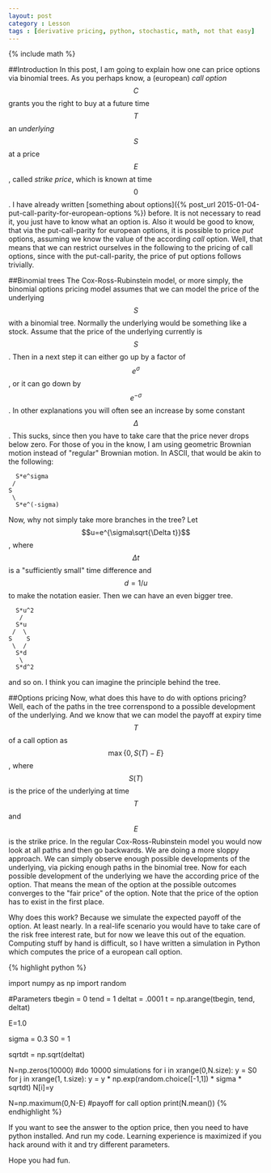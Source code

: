 ```yaml
---
layout: post
category : Lesson
tags : [derivative pricing, python, stochastic, math, not that easy]
---
```

{% include math %}

##Introduction
In this post, I am going to explain how one can price options via
binomial trees.
As you perhaps know, a (european) _call_ _option_ $$C$$ grants you the
right to buy at a future time $$T$$ an _underlying_ $$S$$ at a price
$$E$$, called _strike_ _price_, which is known at time $$0$$.
I have already written
[something about options]({% post_url 2015-01-04-put-call-parity-for-european-options %})
before.
It is not necessary to read it, you just have to know what an option
is. Also it would be good to know, that via the put-call-parity for
european options, it is possible to price _put_ options, assuming we know
the value of the according _call_ option.
Well, that means that we can restrict ourselves in the following to
the pricing of call options, since with the put-call-parity, the price
of put options follows trivially.

##Binomial trees
The Cox-Ross-Rubinstein model, or more simply, the binomial options
pricing model assumes that we can model the price of the underlying
$$S$$ with a binomial tree.
Normally the underlying would be something like a stock.
Assume that the price of the underlying currently is $$S$$. Then in a
next step it can either go up by a factor of $$e^\sigma$$, or it can
go down by $$e^{-\sigma}$$. In other explanations you will often see
an increase by some constant $$\Delta$$. This sucks, since then you
have to take care that the price never drops below zero. For those of
you in the know, I am using geometric Brownian motion instead of
"regular" Brownian motion.
In ASCII, that would be akin to the following:

      S*e^sigma
     /
    S
     \
      S*e^(-sigma)


Now, why not simply take more branches in the tree? Let
$$u=e^{\sigma\sqrt{\Delta t}}$$, where $$\Delta t$$ is a "sufficiently
small" time difference and $$d=1/u$$ to make the notation
easier. Then we can have an even bigger tree.

      S*u^2
       /
      S*u
     /  \
    S    S
     \  /
      S*d
       \
      S*d^2

and so on. I think you can imagine the principle behind the tree.

##Options pricing
Now, what does this have to do with options pricing? Well, each of the
paths in the tree correnspond to a possible development of the
underlying. And we know that we can model the payoff at expiry time
$$T$$ of a call option as $$\max\{ 0, S(T)-E\}$$, where $$S(T)$$ is
the price of the underlying at time $$T$$ and $$E$$ is the strike
price. In the regular Cox-Ross-Rubinstein model you would now look at
all paths and then go backwards.
We are doing a more sloppy approach.
We can simply observe enough possible developments of the
underlying, via picking enough paths in the binomial tree. Now for
each possible development of the underlying we have the according
price of the option. That means the mean of the option at the possible
outcomes converges to the "fair price" of the option. Note that the
price of the option has to exist in the first place.

Why does this work? Because we simulate the expected payoff of the option.
At least nearly. In a real-life scenario you would have to take care
of the risk free interest rate, but for now we leave this out of the
equation.
Computing stuff by hand is difficult, so I have written a simulation
in Python which computes the price of a european call option.

{% highlight python %}

import numpy as np
import random
 
#Parameters
tbegin = 0
tend = 1
deltat = .0001
t = np.arange(tbegin, tend, deltat)

E=1.0

sigma = 0.3
S0 = 1

sqrtdt = np.sqrt(deltat)

N=np.zeros(10000) #do 10000 simulations
for i in xrange(0,N.size):
  y = S0
  for j in xrange(1, t.size):
      y = y * np.exp(random.choice([-1,1]) * sigma * sqrtdt)
  N[i]=y

N=np.maximum(0,N-E) #payoff for call option
print(N.mean())
{% endhighlight %}

If you want to see the answer to the option price, then you need to have
python installed. And run my code. Learning experience is maximized if
you hack around with it and try different parameters.

Hope you had fun.
